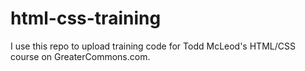 # html-css-training
I use this repo to upload training code for Todd McLeod's HTML/CSS course on GreaterCommons.com.
